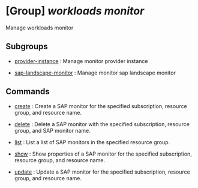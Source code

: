 # [Group] _workloads monitor_

Manage workloads monitor

## Subgroups

- [provider-instance](/Commands/workloads/monitor/provider-instance/readme.md)
: Manage monitor provider instance

- [sap-landscape-monitor](/Commands/workloads/monitor/sap-landscape-monitor/readme.md)
: Manage monitor sap landscape monitor

## Commands

- [create](/Commands/workloads/monitor/_create.md)
: Create a SAP monitor for the specified subscription, resource group, and resource name.

- [delete](/Commands/workloads/monitor/_delete.md)
: Delete a SAP monitor with the specified subscription, resource group, and SAP monitor name.

- [list](/Commands/workloads/monitor/_list.md)
: List a list of SAP monitors in the specified resource group.

- [show](/Commands/workloads/monitor/_show.md)
: Show properties of a SAP monitor for the specified subscription, resource group, and resource name.

- [update](/Commands/workloads/monitor/_update.md)
: Update a SAP monitor for the specified subscription, resource group, and resource name.
